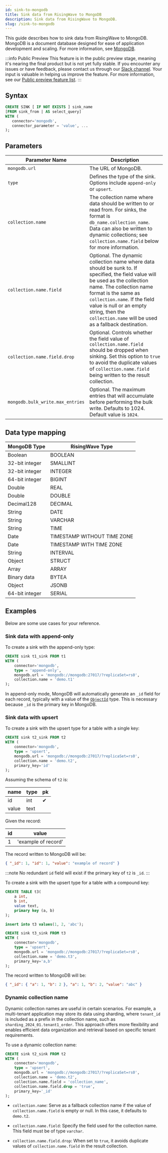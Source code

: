 ```yaml
---
id: sink-to-mongodb
title: Sink data from RisingWave to MongoDB
description: Sink data from RisingWave to MongoDB.
slug: /sink-to-mongodb
---
```

<head>
  <link rel="canonical" href="https://docs.risingwave.com/docs/current/sink-to-mongodb/" />
</head>

This guide describes how to sink data from RisingWave to MongoDB. MongoDB is a document database designed for ease of application development and scaling. For more information, see [MongoDB](https://www.mongodb.com/).

:::info Public Preview
This feature is in the public preview stage, meaning it's nearing the final product but is not yet fully stable. If you encounter any issues or have feedback, please contact us through our [Slack channel](https://www.risingwave.com/slack). Your input is valuable in helping us improve the feature. For more information, see our [Public preview feature list](/product-lifecycle/#features-in-the-public-preview-stage).
:::

## Syntax

```sql
CREATE SINK [ IF NOT EXISTS ] sink_name
[FROM sink_from | AS select_query]
WITH (
   connector='mongodb',
   connector_parameter = 'value', ...
);
```

## Parameters

| **Parameter Name**              | **Description**    |
|--------------------------------|------------------|
| `mongodb.url`                   | The URL of MongoDB.  |
| `type`                        | Defines the type of the sink. Options include `append-only` or `upsert`.  |
| `collection.name`               | The collection name where data should be written to or read from. For sinks, the format is `db_name.collection_name`. Data can also be written to dynamic collections; see `collection.name.field` below for more information.   |
| `collection.name.field`         | Optional. The dynamic collection name where data should be sunk to. If specified, the field value will be used as the collection name. The collection name format is the same as `collection.name`. If the field value is null or an empty string, then the `collection.name` will be used as a fallback destination.        |
| `collection.name.field.drop`    | Optional. Controls whether the field value of `collection.name.field` should be dropped when sinking. Set this option to `true` to avoid the duplicate values of `collection.name.field` being written to the result collection.  |
| `mongodb.bulk_write.max_entries` | Optional. The maximum entries that will accumulate before performing the bulk write. Defaults to 1024. Default value is `1024`.  |

## Data type mapping

| **MongoDB Type**      | **RisingWave Type**           |
|-----------------------|-------------------------------|
| Boolean               | BOOLEAN                       |
| 32-bit integer        | SMALLINT                      |
| 32-bit integer        | INTEGER                       |
| 64-bit integer        | BIGINT                        |
| Double                | REAL                          |
| Double                | DOUBLE                        |
| Decimal128            | DECIMAL                       |
| String                | DATE                          |
| String                | VARCHAR                       |
| String                | TIME                          |
| Date                  | TIMESTAMP WITHOUT TIME ZONE   |
| Date                  | TIMESTAMP WITH TIME ZONE      |
| String                | INTERVAL                       |
| Object                | STRUCT                        |
| Array                 | ARRAY                         |
| Binary data           | BYTEA                         |
| Object                | JSONB                         |
| 64-bit integer        | SERIAL                        |

## Examples

Below are some use cases for your reference.

### Sink data with append-only

To create a sink with the append-only type:

```sql
CREATE sink t1_sink FROM t1
WITH (
    connector='mongodb',
    type = 'append-only',
    mongodb.url = 'mongodb://mongodb:27017/?replicaSet=rs0',
    collection.name = 'demo.t1'
);
```

In append-only mode, MongoDB will automatically generate an `_id` field for each record, typically with a value of the [`ObjectId`](https://www.mongodb.com/docs/manual/reference/method/ObjectId/) type. This is necessary because `_id` is the primary key in MongoDB.

### Sink data with upsert

To create a sink with the upsert type for a table with a single key:

```sql title="single key"
CREATE sink t2_sink FROM t2
WITH (
    connector='mongodb',
    type = 'upsert',
    mongodb.url = 'mongodb://mongodb:27017/?replicaSet=rs0',
    collection.name = 'demo.t2',
    primary_key='id'
);
```

Assuming the schema of `t2` is:

| name  | type | pk  |
|-------|------|-----|
| id    | int  | ✔   |
| value | text |     |

Given the record:

| id | value   |
|----|---------|
| 1  | 'example of record' |

The record written to MongoDB will be:

```json
{ "_id": 1, "id": 1, "value": "example of record" }
```

:::note
No redundant `id` field will exist if the primary key of `t2` is `_id`.
:::

To create a sink with the upsert type for a table with a compound key:

```sql title="compound key"
CREATE TABLE t3(
    a int,
    b int,
    value text,
    primary key (a, b)
);

insert into t3 values(1, 2, 'abc');

CREATE sink t3_sink FROM t3
WITH (
    connector='mongodb',
    type = 'upsert',
    mongodb.url = 'mongodb://mongodb:27017/?replicaSet=rs0',
    collection.name = 'demo.t3',
    primary_key='a,b'
);
```

The record written to MongoDB will be:

```json
{ "_id": { "a": 1, "b": 2 }, "a": 1, "b": 2, "value": "abc" }
```

### Dynamic collection name

Dynamic collection names are useful in certain scenarios. For example, a multi-tenant application may store its data using sharding, where `tenant_id` is included as a prefix in the collection name, such as `sharding_2024_01.tenant1_order`. This approach offers more flexibility and enables efficient data organization and retrieval based on specific tenant requirements.

To use a dynamic collection name:

```sql
CREATE sink t2_sink FROM t2
WITH (
    connector='mongodb',
    type = 'upsert',
    mongodb.url = 'mongodb://mongodb:27017/?replicaSet=rs0',
    collection.name = 'demo.t2',
    collection.name.field = 'collection_name',
    collection.name.field.drop = 'true',
    primary_key='_id'
);
```

- `collection.name`: Serve as a fallback collection name if the value of `collection.name.field` is empty or null. In this case, it defaults to `demo.t2`.

- `collection.name.field`: Specify the field used for the collection name. This field must be of type `varchar`.

- `collection.name.field.drop`: When set to `true`, it avoids duplicate values of `collection.name.field` in the result collection.
